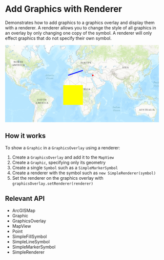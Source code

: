 <h1>Add Graphics with Renderer</h1>

<p>Demonstrates how to add graphics to a graphics overlay and display them with a renderer. A renderer allows you to 
change the style of all graphics in an overlay by only changing one copy of the symbol. A renderer will only effect 
graphics that do not specify their own symbol.</p>

<p><img src="AddGraphicsWithRenderer.png"/></p>

<h2>How it works</h2>

<p>To show a <code>Graphic</code> in a <code>GraphicsOverlay</code> using a renderer:</p>

<ol>
  <li>Create a <code>GraphicsOverlay</code> and add it to the <code>MapView</code></li>
  <li>Create a <code>Graphic</code>, specifying only its geometry</li>
  <li>Create a single <code>Symbol</code> such as a <code>SimpleMarkerSymbol</code></li>
  <li>Create a renderer with the symbol such as <code>new SimpleRenderer(symbol)</code></li>
  <li>Set the renderer on the graphics overlay with <code>graphicsOverlay.setRenderer(renderer)</code></li>
</ol>

<h2>Relevant API</h2>

<ul>
  <li>ArcGISMap</li>
  <li>Graphic</li>
  <li>GraphicsOverlay</li>
  <li>MapView</li>
  <li>Point</li>
  <li>SimpleFillSymbol</li>
  <li>SimpleLineSymbol</li>
  <li>SimpleMarkerSymbol</li>
  <li>SimpleRenderer</li>
</ul>
